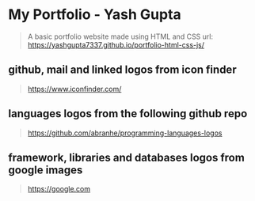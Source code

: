 # My Portfolio - Yash Gupta
> A basic portfolio website made using HTML and CSS
> url: https://yashgupta7337.github.io/portfolio-html-css-js/

## github, mail and linked logos from icon finder
> https://www.iconfinder.com/

## languages logos from the following github repo
> https://github.com/abranhe/programming-languages-logos

## framework, libraries and databases logos from google images
> https://google.com
